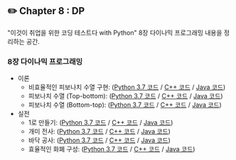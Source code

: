 ## **✏️ Chapter 8 : DP**
"이것이 취업을 위한 코딩 테스트다 with Python" 8장 다이나믹 프로그래밍 내용을 정리하는 공간.  

### **8장 다이나믹 프로그래밍**

- 이론
    - 비효율적인 피보나치 수열 구현: ([Python 3.7 코드](https://github.com/ndb796/python-for-coding-test/blob/master/8/1.py) / [C++ 코드](https://github.com/ndb796/python-for-coding-test/blob/master/8/1.cpp) / [Java 코드](https://github.com/ndb796/python-for-coding-test/blob/master/8/1.java))
    - 피보나치 수열 (Top-bottom): ([Python 3.7 코드](https://github.com/ndb796/python-for-coding-test/blob/master/8/2.py) / [C++ 코드](https://github.com/ndb796/python-for-coding-test/blob/master/8/2.cpp) / [Java 코드](https://github.com/ndb796/python-for-coding-test/blob/master/8/2.java))
    - 피보나치 수열 (Bottom-top): ([Python 3.7 코드](https://github.com/ndb796/python-for-coding-test/blob/master/8/4.py) / [C++ 코드](https://github.com/ndb796/python-for-coding-test/blob/master/8/4.cpp) / [Java 코드](https://github.com/ndb796/python-for-coding-test/blob/master/8/4.java))
- 실전
    - 1로 만들기: ([Python 3.7 코드](https://github.com/ndb796/python-for-coding-test/blob/master/8/5.py) / [C++ 코드](https://github.com/ndb796/python-for-coding-test/blob/master/8/5.cpp) / [Java 코드](https://github.com/ndb796/python-for-coding-test/blob/master/8/5.java))
    - 개미 전사: ([Python 3.7 코드](https://github.com/ndb796/python-for-coding-test/blob/master/8/6.py) / [C++ 코드](https://github.com/ndb796/python-for-coding-test/blob/master/8/6.cpp) / [Java 코드](https://github.com/ndb796/python-for-coding-test/blob/master/8/6.java))
    - 바닥 공사: ([Python 3.7 코드](https://github.com/ndb796/python-for-coding-test/blob/master/8/7.py) / [C++ 코드](https://github.com/ndb796/python-for-coding-test/blob/master/8/7.cpp) / [Java 코드](https://github.com/ndb796/python-for-coding-test/blob/master/8/7.java))
    - 효율적인 화폐 구성: ([Python 3.7 코드](https://github.com/ndb796/python-for-coding-test/blob/master/8/8.py) / [C++ 코드](https://github.com/ndb796/python-for-coding-test/blob/master/8/8.cpp) / [Java 코드](https://github.com/ndb796/python-for-coding-test/blob/master/8/8.java))
